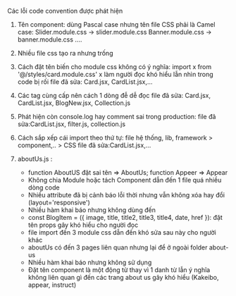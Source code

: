 Các lỗi code convention được phát hiện 
1) Tên component: dùng Pascal case nhưng tên file CSS phải là Camel case: 
    Slider.module.css -> slider.module.css
    Banner.module.css -> banner.module.css
    ....

2) Nhiều file css tạo ra nhưng trống

3) Cách đặt tên biến cho module css không có ý nghĩa: import x from '@/styles/card.module.css' x làm người đọc khó hiểu lẫn nhìn trong code bị rối
    file đã sửa: Card.jsx, CardList.jsx,...

4) Các tag cùng cấp nên cách 1 dòng đễ dễ đọc
    file đã sửa: Card.jsx, CardList.jsx, BlogNew.jsx, Collection.js

5) Phát hiện còn console.log hay comment sai trong production: 
    file đã sửa:CardList.jsx, filter.js, collection.js

6) Cách sắp xếp cái import theo thứ tự: file hệ thống, lib, framework > component,.. > CSS
    file đã sửa:CardList.jsx,...

7) aboutUs.js : 
    + function AboutUS đặt sai tên => AboutUs; function Appeer => Appear
    + Không chia Module hoặc tách Component dẫn đến 1 file quá nhiều dòng code 
    + Nhiều attribute đã bị cảnh báo lỗi thời nhưng vẫn không xóa hay đổi (layout='responsive')
    + Nhiều hàm khai báo nhưng không dùng đến
    + const BlogItem = ({ image, title, title2, title3, title4, date, href }): đặt tên props gây khó hiểu cho người đọc 
    + file import đến 3 module css dẫn đến khó sửa sau này cho người khác
    + aboutUs có đến 3 pages liên quan nhưng lại để ở ngoài folder about-us
    + Nhiều hàm khai báo nhưng không sử dụng
    + Đặt tên component là một động từ thay vì 1 danh từ lẫn ý nghĩa không liên quan gì đến các trang about us gây khó hiểu (Kakeibo, appear, instruct)